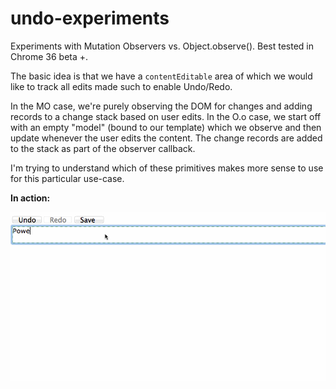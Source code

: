 undo-experiments
================

Experiments with Mutation Observers vs. Object.observe(). Best tested in Chrome 36 beta +.

The basic idea is that we have a `contentEditable` area of which we would like to track all edits made such to enable Undo/Redo. 

In the MO case, we're purely observing the DOM for changes and adding records to a change stack based on user edits. In the O.o case, we start off with an empty "model" (bound to our template) which we observe and then update whenever the user edits the content. The change records are added to the stack as part of the observer callback.

I'm trying to understand which of these primitives makes more sense to use for this particular use-case.

__In action:__

![](o.O.gif)